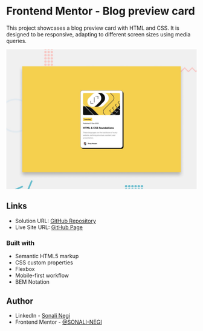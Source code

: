 # Frontend Mentor - Blog preview card 

This project showcases a blog preview card with HTML and CSS. It is designed to be responsive, adapting to different screen sizes using media queries.

![](./design/desktop-preview.jpg)


## Links

- Solution URL: [GitHub Repository](https://github.com/SONALI-NEGI/Blog_preview_card-.git)
- Live Site URL: [GitHub Page](https://sonali-negi.github.io/Blog_preview_card-/)


### Built with

- Semantic HTML5 markup
- CSS custom properties
- Flexbox
- Mobile-first workflow
- BEM Notation


## Author

- LinkedIn - [Sonali Negi](https://www.linkedin.com/in/negisonali/)
- Frontend Mentor - [@SONALI-NEGI](https://www.frontendmentor.io/profile/SONALI-NEGI)



